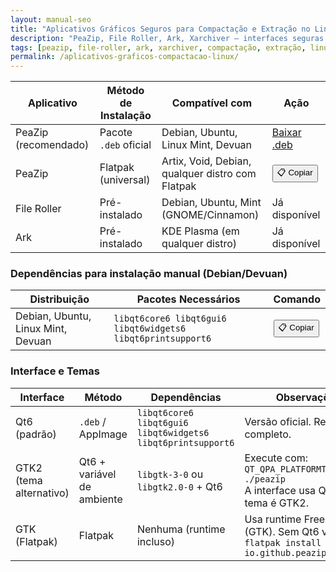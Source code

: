 ```yaml
---
layout: manual-seo
title: "Aplicativos Gráficos Seguros para Compactação e Extração no Linux"
description: "PeaZip, File Roller, Ark, Xarchiver — interfaces seguras para compactar e extrair arquivos sem risco de comandos manuais perigosos."
tags: [peazip, file-roller, ark, xarchiver, compactação, extração, linux, resgate]
permalink: /aplicativos-graficos-compactacao-linux/
---
```



<section>

<table class="evergreen-table">
  <thead>
    <tr>
      <th>Aplicativo</th>
      <th>Método de Instalação</th>
      <th>Compatível com</th>
      <th>Ação</th>
    </tr>
  </thead>
  <tbody>
    <tr>
      <td data-label="Aplicativo">PeaZip (recomendado)</td>
      <td data-label="Método">Pacote <code>.deb</code> oficial</td>
      <td data-label="Compatível com">Debian, Ubuntu, Linux Mint, Devuan</td>
      <td data-label="Ação">
        <a href="https://github.com/peazip/PeaZip/releases" target="_blank" rel="noopener">Baixar .deb</a>
      </td>
    </tr>
    <tr>
      <td data-label="Aplicativo">PeaZip</td>
      <td data-label="Método">Flatpak (universal)</td>
      <td data-label="Compatível com">Artix, Void, Debian, qualquer distro com Flatpak</td>
      <td data-label="Ação">
        <button class="copy-btn" data-command="flatpak install flathub io.github.peazip.PeaZip">📋 Copiar</button>
      </td>
    </tr>
    <tr>
      <td data-label="Aplicativo">File Roller</td>
      <td data-label="Método">Pré-instalado</td>
      <td data-label="Compatível com">Debian, Ubuntu, Mint (GNOME/Cinnamon)</td>
      <td data-label="Ação">Já disponível</td>
    </tr>
    <tr>
      <td data-label="Aplicativo">Ark</td>
      <td data-label="Método">Pré-instalado</td>
      <td data-label="Compatível com">KDE Plasma (em qualquer distro)</td>
      <td data-label="Ação">Já disponível</td>
    </tr>
  </tbody>
</table>

<h3>Dependências para instalação manual (Debian/Devuan)</h3>
<table class="evergreen-table">
  <thead>
    <tr>
      <th>Distribuição</th>
      <th>Pacotes Necessários</th>
      <th>Comando</th>
    </tr>
  </thead>
  <tbody>
    <tr>
      <td data-label="Distribuição">Debian, Ubuntu, Linux Mint, Devuan</td>
      <td data-label="Pacotes">
        <code>libqt6core6 libqt6gui6 libqt6widgets6 libqt6printsupport6</code>
      </td>
      <td data-label="Comando">
        <button class="copy-btn" data-command="sudo apt install libqt6core6 libqt6gui6 libqt6widgets6 libqt6printsupport6">📋 Copiar</button>
      </td>
    </tr>
  </tbody>
</table>

<h3>Interface e Temas</h3>
<table class="evergreen-table">
  <thead>
    <tr>
      <th>Interface</th>
      <th>Método</th>
      <th>Dependências</th>
      <th>Observações</th>
    </tr>
  </thead>
  <tbody>
    <tr>
      <td data-label="Interface">Qt6 (padrão)</td>
      <td data-label="Método"><code>.deb</code> / AppImage</td>
      <td data-label="Dependências">
        <code>libqt6core6 libqt6gui6 libqt6widgets6 libqt6printsupport6</code>
      </td>
      <td data-label="Observações">Versão oficial. Requer Qt6 completo.</td>
    </tr>
    <tr>
      <td data-label="Interface">GTK2 (tema alternativo)</td>
      <td data-label="Método">Qt6 + variável de ambiente</td>
      <td data-label="Dependências">
        <code>libgtk-3-0</code> ou <code>libgtk2.0-0</code> + Qt6
      </td>
      <td data-label="Observações">
        Execute com:<br>
        <code>QT_QPA_PLATFORMTHEME=gtk2 ./peazip</code><br>
        A interface usa Qt6, mas o tema é GTK2.
      </td>
    </tr>
    <tr>
      <td data-label="Interface">GTK (Flatpak)</td>
      <td data-label="Método">Flatpak</td>
      <td data-label="Dependências">Nenhuma (runtime incluso)</td>
      <td data-label="Observações">
        Usa runtime Freedesktop (GTK). Sem Qt6 visível.<br>
        <code>flatpak install flathub io.github.peazip.PeaZip</code>
      </td>
    </tr>
  </tbody>
</table>

</section>




